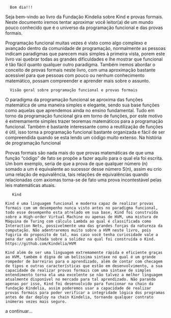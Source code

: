       Bom dia!!!
      

 Seja bem-vindo ao livro da Fundação Kindelia sobre Kind e provas formais. Neste documento iremos tentar aproximar você leitor(a) 
de um mundo pouco conhecido que é o universo da programação funcional e das provas formais. 

 Programação funcional muitas vezes é visto como algo complexo e avançado dentro da comunidade de programação, normalmente as pessoas indicam paradigmas que parecem mais simples à primeira vista, porem este livro vai quebrar todas 
as grandes dificuldades e lhe mostrar que funcional é tão fácil quanto qualquer outro paradigma. Também iremos abordar 
o conceito de provas formais neste livro, com uma aproximação bastante acessível para que pessoas com pouco ou nenhum 
conhecimento matemático, possam compreender e aprender mais sobre o assunto.

      Visão geral sobre programação funcional e provas formais

 O paradigma da programação funcional se aproxima das funções matemática de uma maneira simples e elegante, sendo sua base funções como aquelas que aprendemos ainda no ensino fundamental. Tudo em torno da programação funcional gira em torno de funções, por este motivo é extremamente simples trazer teoremas matemáticos para a programação funcional. Também é bastante interessante como a reutilização de funções é útil, isso torna a programação funcional bastante organizada e fácil de ser compreendida quando se esta lendo um código muito extenso. 
Na história de programação funcional 


Provas formais são nada mais do que provas matemáticas de que uma função “código” de fato se propõe a fazer aquilo para o qual ela foi escrita. Um bom exemplo, seria de que a prova de que qualquer número (n) somado a um é equivalente ao sucessor desse número S(n), assim eu crio uma relação de equivalência, tais relações de equivalências quando relacionadas com axiomas torna-se de fato uma prova incontestável pelas leis matemáticas atuais. 

       Kind

	Kind é uma linguagem funcional e moderna capaz de realizar provas formais com um desempenho nunca visto antes no paradigma funcional, todo esse desempenho esta atrelado em sua base, Kind foi construída sobre a High-order Virtual Machine ou apenas de HVM, uma mistura de Máquina de Turing com cálculo Lambda ao qual é classificada como Interaction Nets, possivelmente uma das grandes forças da natureza da computação. Não adentraremos muito sobre a HVM neste livro, pois fugiria do proposito de tal, mas caso você tenha curiosidade vale a pena dar uma olhada sobre a solidez na qual foi construída o Kind.	 https://github.com/Kindelia/HVM   

	Kind além de ser uma linguagem extremamente rápida e eficiente graças ao HVM, também é digna de um belíssima sintaxe no qual é um grande rompedor de barreiras para o aprendizado, além de contar com checagem de tipos e outras características que estão em desenvolvimento, a sua capacidade de realizar provas formais com uma sintaxe de simples entendimento torna ela uma excelente se não talvez a melhor linguagem atualmente disponível no mercado para tal aprendizado. Não parando apenas por isso, Kind foi desenvolvido para funcionar na chain da fundação Kindelia, assim poderemos usar a capacidade de realizar provas formais para poder verificar a integridade lógica dos programas antes de dar deploy na chain Kindelia, tornando qualquer contrato inúmeras vezes mais seguro. 


 	



 
a continuar…

